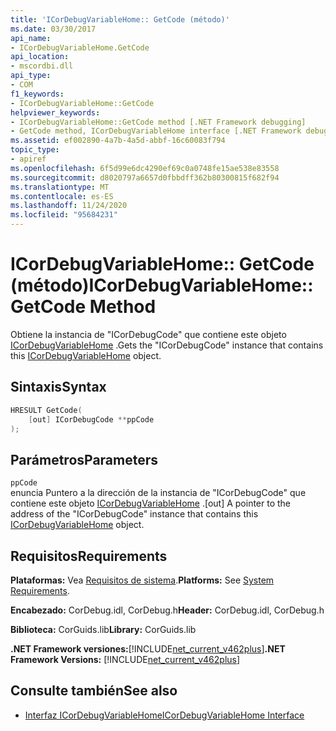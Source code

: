 ```yaml
---
title: 'ICorDebugVariableHome:: GetCode (método)'
ms.date: 03/30/2017
api_name:
- ICorDebugVariableHome.GetCode
api_location:
- mscordbi.dll
api_type:
- COM
f1_keywords:
- ICorDebugVariableHome::GetCode
helpviewer_keywords:
- ICorDebugVariableHome::GetCode method [.NET Framework debugging]
- GetCode method, ICorDebugVariableHome interface [.NET Framework debugging]
ms.assetid: ef002890-4a7b-4a5d-abbf-16c60083f794
topic_type:
- apiref
ms.openlocfilehash: 6f5d99e6dc4290ef69c0a0748fe15ae538e83558
ms.sourcegitcommit: d8020797a6657d0fbbdff362b80300815f682f94
ms.translationtype: MT
ms.contentlocale: es-ES
ms.lasthandoff: 11/24/2020
ms.locfileid: "95684231"
---
```

# <a name="icordebugvariablehomegetcode-method"></a><span data-ttu-id="6c28e-102">ICorDebugVariableHome:: GetCode (método)</span><span class="sxs-lookup"><span data-stu-id="6c28e-102">ICorDebugVariableHome::GetCode Method</span></span>

<span data-ttu-id="6c28e-103">Obtiene la instancia de "ICorDebugCode" que contiene este objeto [ICorDebugVariableHome](icordebugvariablehome-interface.md) .</span><span class="sxs-lookup"><span data-stu-id="6c28e-103">Gets the "ICorDebugCode" instance that contains this [ICorDebugVariableHome](icordebugvariablehome-interface.md) object.</span></span>  
  
## <a name="syntax"></a><span data-ttu-id="6c28e-104">Sintaxis</span><span class="sxs-lookup"><span data-stu-id="6c28e-104">Syntax</span></span>  
  
```cpp  
HRESULT GetCode(  
    [out] ICorDebugCode **ppCode  
);  
```  
  
## <a name="parameters"></a><span data-ttu-id="6c28e-105">Parámetros</span><span class="sxs-lookup"><span data-stu-id="6c28e-105">Parameters</span></span>  

 `ppCode`  
 <span data-ttu-id="6c28e-106">enuncia Puntero a la dirección de la instancia de "ICorDebugCode" que contiene este objeto [ICorDebugVariableHome](icordebugvariablehome-interface.md) .</span><span class="sxs-lookup"><span data-stu-id="6c28e-106">[out] A pointer to the address of the "ICorDebugCode" instance that contains this [ICorDebugVariableHome](icordebugvariablehome-interface.md) object.</span></span>  
  
## <a name="requirements"></a><span data-ttu-id="6c28e-107">Requisitos</span><span class="sxs-lookup"><span data-stu-id="6c28e-107">Requirements</span></span>  

 <span data-ttu-id="6c28e-108">**Plataformas:** Vea [Requisitos de sistema](../../get-started/system-requirements.md).</span><span class="sxs-lookup"><span data-stu-id="6c28e-108">**Platforms:** See [System Requirements](../../get-started/system-requirements.md).</span></span>  
  
 <span data-ttu-id="6c28e-109">**Encabezado:** CorDebug.idl, CorDebug.h</span><span class="sxs-lookup"><span data-stu-id="6c28e-109">**Header:** CorDebug.idl, CorDebug.h</span></span>  
  
 <span data-ttu-id="6c28e-110">**Biblioteca:** CorGuids.lib</span><span class="sxs-lookup"><span data-stu-id="6c28e-110">**Library:** CorGuids.lib</span></span>  
  
 <span data-ttu-id="6c28e-111">**.NET Framework versiones:**[!INCLUDE[net_current_v462plus](../../../../includes/net-current-v462plus-md.md)]</span><span class="sxs-lookup"><span data-stu-id="6c28e-111">**.NET Framework Versions:** [!INCLUDE[net_current_v462plus](../../../../includes/net-current-v462plus-md.md)]</span></span>  
  
## <a name="see-also"></a><span data-ttu-id="6c28e-112">Consulte también</span><span class="sxs-lookup"><span data-stu-id="6c28e-112">See also</span></span>

- [<span data-ttu-id="6c28e-113">Interfaz ICorDebugVariableHome</span><span class="sxs-lookup"><span data-stu-id="6c28e-113">ICorDebugVariableHome Interface</span></span>](icordebugvariablehome-interface.md)
